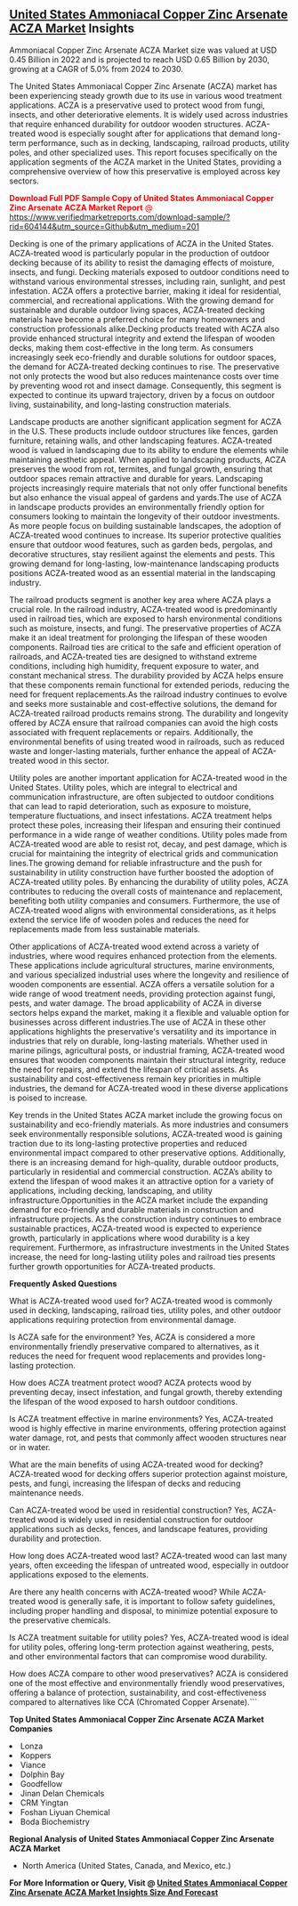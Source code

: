 <h2><a href="https://www.verifiedmarketreports.com/download-sample/?rid=604144&amp;utm_source=Github&amp;utm_medium=201" target="_blank">United States Ammoniacal Copper Zinc Arsenate ACZA Market</a> Insights</h2><p>Ammoniacal Copper Zinc Arsenate ACZA Market size was valued at USD 0.45 Billion in 2022 and is projected to reach USD 0.65 Billion by 2030, growing at a CAGR of 5.0% from 2024 to 2030.</p><p><p>The United States Ammoniacal Copper Zinc Arsenate (ACZA) market has been experiencing steady growth due to its use in various wood treatment applications. ACZA is a preservative used to protect wood from fungi, insects, and other deteriorative elements. It is widely used across industries that require enhanced durability for outdoor wooden structures. ACZA-treated wood is especially sought after for applications that demand long-term performance, such as in decking, landscaping, railroad products, utility poles, and other specialized uses. This report focuses specifically on the application segments of the ACZA market in the United States, providing a comprehensive overview of how this preservative is employed across key sectors. <p><span class=""><span style="color: #ff0000;"><strong>Download Full PDF Sample Copy of United States Ammoniacal Copper Zinc Arsenate ACZA Market Report</strong> @ </span><a href="https://www.verifiedmarketreports.com/download-sample/?rid=604144&amp;utm_source=Github&amp;utm_medium=201" target="_blank">https://www.verifiedmarketreports.com/download-sample/?rid=604144&amp;utm_source=Github&amp;utm_medium=201</a></span></p><p>Decking is one of the primary applications of ACZA in the United States. ACZA-treated wood is particularly popular in the production of outdoor decking because of its ability to resist the damaging effects of moisture, insects, and fungi. Decking materials exposed to outdoor conditions need to withstand various environmental stresses, including rain, sunlight, and pest infestation. ACZA offers a protective barrier, making it ideal for residential, commercial, and recreational applications. With the growing demand for sustainable and durable outdoor living spaces, ACZA-treated decking materials have become a preferred choice for many homeowners and construction professionals alike.Decking products treated with ACZA also provide enhanced structural integrity and extend the lifespan of wooden decks, making them cost-effective in the long term. As consumers increasingly seek eco-friendly and durable solutions for outdoor spaces, the demand for ACZA-treated decking continues to rise. The preservative not only protects the wood but also reduces maintenance costs over time by preventing wood rot and insect damage. Consequently, this segment is expected to continue its upward trajectory, driven by a focus on outdoor living, sustainability, and long-lasting construction materials. <p>Landscape products are another significant application segment for ACZA in the U.S. These products include outdoor structures like fences, garden furniture, retaining walls, and other landscaping features. ACZA-treated wood is valued in landscaping due to its ability to endure the elements while maintaining aesthetic appeal. When applied to landscaping products, ACZA preserves the wood from rot, termites, and fungal growth, ensuring that outdoor spaces remain attractive and durable for years. Landscaping projects increasingly require materials that not only offer functional benefits but also enhance the visual appeal of gardens and yards.The use of ACZA in landscape products provides an environmentally friendly option for consumers looking to maintain the longevity of their outdoor investments. As more people focus on building sustainable landscapes, the adoption of ACZA-treated wood continues to increase. Its superior protective qualities ensure that outdoor wood features, such as garden beds, pergolas, and decorative structures, stay resilient against the elements and pests. This growing demand for long-lasting, low-maintenance landscaping products positions ACZA-treated wood as an essential material in the landscaping industry. <p>The railroad products segment is another key area where ACZA plays a crucial role. In the railroad industry, ACZA-treated wood is predominantly used in railroad ties, which are exposed to harsh environmental conditions such as moisture, insects, and fungi. The preservative properties of ACZA make it an ideal treatment for prolonging the lifespan of these wooden components. Railroad ties are critical to the safe and efficient operation of railroads, and ACZA-treated ties are designed to withstand extreme conditions, including high humidity, frequent exposure to water, and constant mechanical stress. The durability provided by ACZA helps ensure that these components remain functional for extended periods, reducing the need for frequent replacements.As the railroad industry continues to evolve and seeks more sustainable and cost-effective solutions, the demand for ACZA-treated railroad products remains strong. The durability and longevity offered by ACZA ensure that railroad companies can avoid the high costs associated with frequent replacements or repairs. Additionally, the environmental benefits of using treated wood in railroads, such as reduced waste and longer-lasting materials, further enhance the appeal of ACZA-treated wood in this sector. <p>Utility poles are another important application for ACZA-treated wood in the United States. Utility poles, which are integral to electrical and communication infrastructure, are often subjected to outdoor conditions that can lead to rapid deterioration, such as exposure to moisture, temperature fluctuations, and insect infestations. ACZA treatment helps protect these poles, increasing their lifespan and ensuring their continued performance in a wide range of weather conditions. Utility poles made from ACZA-treated wood are able to resist rot, decay, and pest damage, which is crucial for maintaining the integrity of electrical grids and communication lines.The growing demand for reliable infrastructure and the push for sustainability in utility construction have further boosted the adoption of ACZA-treated utility poles. By enhancing the durability of utility poles, ACZA contributes to reducing the overall costs of maintenance and replacement, benefiting both utility companies and consumers. Furthermore, the use of ACZA-treated wood aligns with environmental considerations, as it helps extend the service life of wooden poles and reduces the need for replacements made from less sustainable materials. <p>Other applications of ACZA-treated wood extend across a variety of industries, where wood requires enhanced protection from the elements. These applications include agricultural structures, marine environments, and various specialized industrial uses where the longevity and resilience of wooden components are essential. ACZA offers a versatile solution for a wide range of wood treatment needs, providing protection against fungi, pests, and water damage. The broad applicability of ACZA in diverse sectors helps expand the market, making it a flexible and valuable option for businesses across different industries.The use of ACZA in these other applications highlights the preservative's versatility and its importance in industries that rely on durable, long-lasting materials. Whether used in marine pilings, agricultural posts, or industrial framing, ACZA-treated wood ensures that wooden components maintain their structural integrity, reduce the need for repairs, and extend the lifespan of critical assets. As sustainability and cost-effectiveness remain key priorities in multiple industries, the demand for ACZA-treated wood in these diverse applications is poised to increase. <p>Key trends in the United States ACZA market include the growing focus on sustainability and eco-friendly materials. As more industries and consumers seek environmentally responsible solutions, ACZA-treated wood is gaining traction due to its long-lasting protective properties and reduced environmental impact compared to other preservative options. Additionally, there is an increasing demand for high-quality, durable outdoor products, particularly in residential and commercial construction. ACZA’s ability to extend the lifespan of wood makes it an attractive option for a variety of applications, including decking, landscaping, and utility infrastructure.Opportunities in the ACZA market include the expanding demand for eco-friendly and durable materials in construction and infrastructure projects. As the construction industry continues to embrace sustainable practices, ACZA-treated wood is expected to experience growth, particularly in applications where wood durability is a key requirement. Furthermore, as infrastructure investments in the United States increase, the need for long-lasting utility poles and railroad ties presents further growth opportunities for ACZA-treated products. <p><strong>Frequently Asked Questions</strong><p>What is ACZA-treated wood used for? ACZA-treated wood is commonly used in decking, landscaping, railroad ties, utility poles, and other outdoor applications requiring protection from environmental damage.<p>Is ACZA safe for the environment? Yes, ACZA is considered a more environmentally friendly preservative compared to alternatives, as it reduces the need for frequent wood replacements and provides long-lasting protection.<p>How does ACZA treatment protect wood? ACZA protects wood by preventing decay, insect infestation, and fungal growth, thereby extending the lifespan of the wood exposed to harsh outdoor conditions.<p>Is ACZA treatment effective in marine environments? Yes, ACZA-treated wood is highly effective in marine environments, offering protection against water damage, rot, and pests that commonly affect wooden structures near or in water.<p>What are the main benefits of using ACZA-treated wood for decking? ACZA-treated wood for decking offers superior protection against moisture, pests, and fungi, increasing the lifespan of decks and reducing maintenance needs.<p>Can ACZA-treated wood be used in residential construction? Yes, ACZA-treated wood is widely used in residential construction for outdoor applications such as decks, fences, and landscape features, providing durability and protection.<p>How long does ACZA-treated wood last? ACZA-treated wood can last many years, often exceeding the lifespan of untreated wood, especially in outdoor applications exposed to the elements.<p>Are there any health concerns with ACZA-treated wood? While ACZA-treated wood is generally safe, it is important to follow safety guidelines, including proper handling and disposal, to minimize potential exposure to the preservative chemicals.<p>Is ACZA treatment suitable for utility poles? Yes, ACZA-treated wood is ideal for utility poles, offering long-term protection against weathering, pests, and other environmental factors that can compromise wood durability.<p>How does ACZA compare to other wood preservatives? ACZA is considered one of the most effective and environmentally friendly wood preservatives, offering a balance of protection, sustainability, and cost-effectiveness compared to alternatives like CCA (Chromated Copper Arsenate).```</p><p><strong>Top United States Ammoniacal Copper Zinc Arsenate ACZA Market Companies</strong></p><div data-test-id=""><p><li>Lonza</li><li> Koppers</li><li> Viance</li><li> Dolphin Bay</li><li> Goodfellow</li><li> Jinan Delan Chemicals</li><li> CRM Yingtan</li><li> Foshan Liyuan Chemical</li><li> Boda Biochemistry</li></p><div><strong>Regional Analysis of&nbsp;United States Ammoniacal Copper Zinc Arsenate ACZA Market</strong></div><ul><li dir="ltr"><p dir="ltr">North America&nbsp;(United States, Canada, and Mexico, etc.)</p></li></ul><p><strong>For More Information or Query, Visit @&nbsp;</strong><strong><a href="https://www.verifiedmarketreports.com/product/ammoniacal-copper-zinc-arsenate-acza-market/?utm_source=Github&amp;utm_medium=201" target="_blank">United States Ammoniacal Copper Zinc Arsenate ACZA Market Insights Size And Forecast</a></strong></p></div>
